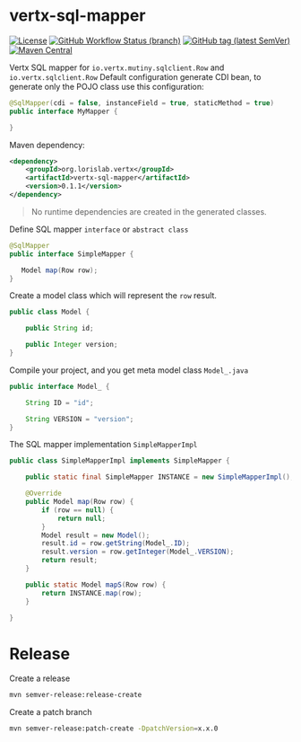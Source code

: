 # vertx-sql-mapper

[![License](https://img.shields.io/github/license/lorislab/vertx-sql-mapper?style=for-the-badge&logo=apache)](https://www.apache.org/licenses/LICENSE-2.0)
[![GitHub Workflow Status (branch)](https://img.shields.io/github/workflow/status/lorislab/vertx-sql-mapper/build/master?logo=github&style=for-the-badge)](https://github.com/lorislab/vertx-sql-mapper/actions?query=workflow%3Abuild)
[![GitHub tag (latest SemVer)](https://img.shields.io/github/v/tag/lorislab/vertx-sql-mapper?logo=github&style=for-the-badge)](https://github.com/lorislab/vertx-sql-mapper/releases/latest)
[![Maven Central](https://img.shields.io/maven-central/v/org.lorislab.vertx/vertx-sql-mapper?logo=java&style=for-the-badge)](https://maven-badges.herokuapp.com/maven-central/org.lorislab.vertx/vertx-sql-mapper)

Vertx SQL mapper for `io.vertx.mutiny.sqlclient.Row` and `io.vertx.sqlclient.Row`
Default configuration generate CDI bean, to generate only the POJO class use this configuration:
```java
@SqlMapper(cdi = false, instanceField = true, staticMethod = true)
public interface MyMapper {

}
```

Maven dependency:
```xml
<dependency>
    <groupId>org.lorislab.vertx</groupId>
    <artifactId>vertx-sql-mapper</artifactId>
    <version>0.1.1</version>
</dependency>
``` 

> No runtime dependencies are created in the generated classes.

Define SQL mapper `interface` or `abstract class`
 ```java
@SqlMapper
public interface SimpleMapper {

    Model map(Row row);
}
```
Create a model class which will represent the `row` result.
```java
public class Model {

    public String id;

    public Integer version;
}
```
Compile your project, and you get meta model class `Model_.java`
```java
public interface Model_ {

    String ID = "id";

    String VERSION = "version";
}
```
The SQL mapper implementation `SimpleMapperImpl`
```java
public class SimpleMapperImpl implements SimpleMapper {

    public static final SimpleMapper INSTANCE = new SimpleMapperImpl();

    @Override
    public Model map(Row row) {
        if (row == null) {
            return null;
        }
        Model result = new Model();
        result.id = row.getString(Model_.ID);
        result.version = row.getInteger(Model_.VERSION);
        return result;
    }

    public static Model mapS(Row row) {
        return INSTANCE.map(row);
    }

}
```

# Release

Create a release
```bash
mvn semver-release:release-create
```
Create a patch branch
```bash
mvn semver-release:patch-create -DpatchVersion=x.x.0
```